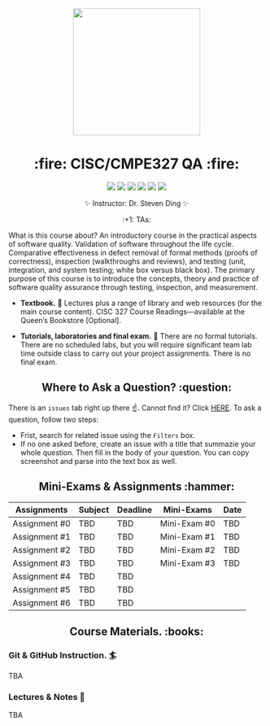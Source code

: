 <p align="center">
  <img src="https://i.pinimg.com/originals/2e/fc/4a/2efc4abf026166b36a01d64a5956284f.gif" height="250px" alt="" />
</p>

<h1 align="center"> :fire: CISC/CMPE327 QA :fire: </h1>

<p align="center">
<img src="https://img.shields.io/badge/CISC.CMPE.327-awesome-brightgreen.svg?style=flat-square">
<img src="http://hits.dwyl.io/CISC-CMPE-327/Assignment-Instructions.svg">
<img src="https://img.shields.io/github/issues/CISC-CMPE-327/Assignment-Instructions.svg?style=flat-square">
<img src="https://img.shields.io/badge/PRs-welcome-brightgreen.svg?style=flat-square">
<img src="https://img.shields.io/badge/badges-awesome-green.svg?style=flat-square&color=brightgreen">
<img src="https://img.shields.io/github/license/Naereen/StrapDown.js.svg?style=flat-square&color=brightgreen">
</p>
<p align="center">
✨ Instructor: Dr. Steven Ding ✨
</p>

<p align="center">
:+1: TAs: 
</p>

What is this course about? An introductory course in the practical aspects of software quality. Validation of software throughout the life cycle. Comparative effectiveness in defect removal of formal methods (proofs of correctness), inspection (walkthroughs and reviews), and testing (unit, integration, and system testing; white box versus black box). The primary purpose of this course is to introduce the concepts, theory and practice of software quality assurance through testing, inspection, and measurement.

- **Textbook.** 📖  Lectures plus a range of library and web resources (for the main course content). CISC 327 Course Readings—available at the Queen’s Bookstore [Optional].

- **Tutorials, laboratories and final exam.** 🧯 There are no formal tutorials. There are no scheduled labs, but you will require significant team lab time outside class to carry out your project assignments. There is no final exam.


<h2 align="center"> Where to Ask a Question? :question: </h2> 
  
  
There is an `issues` tab right up there :point_up:. Cannot find it? Click <a href='https://github.com/CISC-CMPE-327/Assignment-Instructions/issues'>HERE</a>. To ask a question, follow two steps:
- Frist, search for related issue using the `Filters` box. 
- If no one asked before, create an issue with a title that summazie your whole question. Then fill in the body of your question. You can copy screenshot and parse into the text box as well. 


<h2 align="center"> Mini-Exams & Assignments :hammer: </h2> 

<p align="center">
  
<table align="center">
<thead>
  <tr>
    <th>Assignments</th>
    <th>Subject</th>
    <th>Deadline</th>
    <th>Mini-Exams</th>
    <th>Date</th>
  </tr>
</thead>
<tbody>
  <tr>
    <td>Assignment #0</td>
    <td>TBD</td>
    <td>TBD</td>
    <td>Mini-Exam #0</td>
    <td>TBD</td>
  </tr>
  <tr>
    <td>Assignment #1</td>
    <td>TBD</td>
    <td>TBD</td>
    <td>Mini-Exam #1</td>
    <td>TBD</td>
  </tr>
  <tr>
    <td>Assignment #2</td>
    <td>TBD</td>
    <td>TBD</td>
    <td>Mini-Exam #2</td>
    <td>TBD</td>
  </tr>
  <tr>
    <td>Assignment #3</td>
    <td>TBD</td>
    <td>TBD</td>
    <td>Mini-Exam #3</td>
    <td>TBD</td>
  </tr>
  <tr>
    <td>Assignment #4</td>
    <td>TBD</td>
    <td>TBD</td>
    <td></td>
    <td></td>
  </tr>
  <tr>
    <td>Assignment #5</td>
    <td>TBD</td>
    <td>TBD</td>
    <td></td>
    <td></td>
  </tr>
  <tr>
    <td>Assignment #6</td>
    <td>TBD</td>
    <td>TBD</td>
    <td></td>
    <td></td>
  </tr>
</tbody>
</table>

</p>

<h2 align="center"> Course Materials. :books: </h2> 
  

### Git & GitHub Instruction. 🏄 

TBA

### Lectures & Notes 💪

TBA

